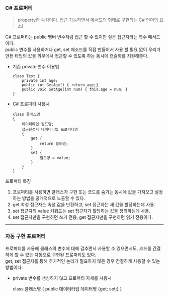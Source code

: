 ### C# 프로퍼티

> property란 속성이다. 접근 가능하면서 메서드의 형태로 구현되는 C# 언어의 요소!

C# 프로퍼티는 public 멤버 변수처럼 접근 할 수 있지만 실은 접근자라는 특수 메서드이다.  
public 변수를 사용하거나 get, set 메소드를 직접 만들어서 사용 할 필요 없이 우리가 만든 타입의 값을 외부에서 접근할 수 있도록 하는 동시에 캡슐화를 지원해준다.

- 기존 private 변수 이용법


      class Test {
          private int age;
          public int GetAge() { return age;}
          public void SetAge(int num) { this.age = num; }
      }

- C# 프로퍼티 사용시


      class 클래스명
      {
          데이터타입 필드명;
          접근한정자 데이터타입 프로퍼티명
          {
              get {
                  return 필드명;
              }
              set {
                  필드명 = value; 
              } 
          } 
      }



프로퍼티 특징
1. 프로퍼티를 사용하면 클래스가 구현 또는 코드를 숨기는 동시에 값을 가져오고 설정하는 방법을 공개적으로 노출할 수 있다.
2. get 속성 접근자는 속성 값을 반환하고, set 접근자는 새 값을 할당하는데 사용.
3. set 접근자의 value 키워드는 set 접근자가 할당하는 값을 정의하는데 사용.
4. set 접근자만을 구현하면 쓰기 전용, get 접근자만을 구현하면 읽기 전용이다.

-----
### 자동 구현 프로퍼티
 
프로퍼티를 사용해 클래스의 변수에 대해 감추면서 사용할 수 있으면서도, 코드를 간결하게 할 수 있는 자동으로 구현된 프로퍼티도 있다.  
get, set 접근자를 통해 추가적인 논리가 필요하지 않은 경우 간결하게 사용할 수 있는 방법이다.

- private 변수를 생성하지 않고 프로퍼티 자체를 사용시


    class 클래스명
    {
        public 데이터타입 데이터명 {get; set;}
    }





















